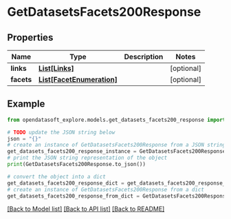 # GetDatasetsFacets200Response


## Properties

Name | Type | Description | Notes
------------ | ------------- | ------------- | -------------
**links** | [**List[Links]**](Links.md) |  | [optional] 
**facets** | [**List[FacetEnumeration]**](FacetEnumeration.md) |  | [optional] 

## Example

```python
from opendatasoft_explore.models.get_datasets_facets200_response import GetDatasetsFacets200Response

# TODO update the JSON string below
json = "{}"
# create an instance of GetDatasetsFacets200Response from a JSON string
get_datasets_facets200_response_instance = GetDatasetsFacets200Response.from_json(json)
# print the JSON string representation of the object
print(GetDatasetsFacets200Response.to_json())

# convert the object into a dict
get_datasets_facets200_response_dict = get_datasets_facets200_response_instance.to_dict()
# create an instance of GetDatasetsFacets200Response from a dict
get_datasets_facets200_response_from_dict = GetDatasetsFacets200Response.from_dict(get_datasets_facets200_response_dict)
```
[[Back to Model list]](../README.md#documentation-for-models) [[Back to API list]](../README.md#documentation-for-api-endpoints) [[Back to README]](../README.md)


